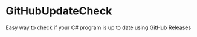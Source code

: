 GitHubUpdateCheck
=================

Easy way to check if your C# program is up to date using GitHub Releases
